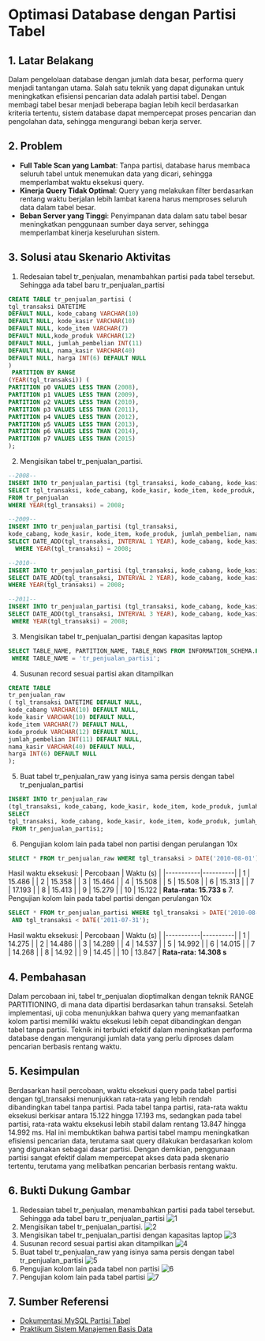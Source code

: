 # Optimasi Database dengan Partisi Tabel

## 1. Latar Belakang
Dalam pengelolaan database dengan jumlah data besar, performa query menjadi tantangan utama. Salah satu teknik yang dapat digunakan untuk meningkatkan efisiensi pencarian data adalah partisi tabel. Dengan membagi tabel besar menjadi beberapa bagian lebih kecil berdasarkan kriteria tertentu, sistem database dapat mempercepat proses pencarian dan pengolahan data, sehingga mengurangi beban kerja server.

## 2. Problem
- **Full Table Scan yang Lambat**: Tanpa partisi, database harus membaca seluruh tabel untuk menemukan data yang dicari, sehingga memperlambat waktu eksekusi query.
- **Kinerja Query Tidak Optimal**: Query yang melakukan filter berdasarkan rentang waktu berjalan lebih lambat karena harus memproses seluruh data dalam tabel besar.
- **Beban Server yang Tinggi**: Penyimpanan data dalam satu tabel besar meningkatkan penggunaan sumber daya server, sehingga memperlambat kinerja keseluruhan sistem.
  
## 3. Solusi atau Skenario Aktivitas
1. Redesaian tabel tr_penjualan, menambahkan partisi pada tabel tersebut. Sehingga ada tabel baru tr_penjualan_partisi
```sql
CREATE TABLE tr_penjualan_partisi (
tgl_transaksi DATETIME
DEFAULT NULL, kode_cabang VARCHAR(10)
DEFAULT NULL, kode_kasir VARCHAR(10)
DEFAULT NULL, kode_item VARCHAR(7)
DEFAULT NULL,kode_produk VARCHAR(12)
DEFAULT NULL, jumlah_pembelian INT(11)
DEFAULT NULL, nama_kasir VARCHAR(40)
DEFAULT NULL, harga INT(6) DEFAULT NULL
)
 PARTITION BY RANGE
(YEAR(tgl_transaksi)) (
PARTITION p0 VALUES LESS THAN (2008),
PARTITION p1 VALUES LESS THAN (2009),
PARTITION p2 VALUES LESS THAN (2010),
PARTITION p3 VALUES LESS THAN (2011),
PARTITION p4 VALUES LESS THAN (2012),
PARTITION p5 VALUES LESS THAN (2013),
PARTITION p6 VALUES LESS THAN (2014),
PARTITION p7 VALUES LESS THAN (2015)
);
```
2. Mengisikan tabel tr_penjualan_partisi.
```sql
--2008--
INSERT INTO tr_penjualan_partisi (tgl_transaksi, kode_cabang, kode_kasir, kode_item, kode_produk, jumlah_pembelian, nama_kasir, harga)
SELECT tgl_transaksi, kode_cabang, kode_kasir, kode_item, kode_produk, jumlah_pembelian, nama_kasir, harga_produk AS harga
FROM tr_penjualan
WHERE YEAR(tgl_transaksi) = 2008;

--2009--
INSERT INTO tr_penjualan_partisi (tgl_transaksi,
kode_cabang, kode_kasir, kode_item, kode_produk, jumlah_pembelian, nama_kasir, harga)
SELECT DATE_ADD(tgl_transaksi, INTERVAL 1 YEAR), kode_cabang, kode_kasir, kode_item, kode_produk, jumlah_pembelian, nama_kasir, harga_produk as harga FROM tr_penjualan
  WHERE YEAR(tgl_transaksi) = 2008;

--2010--
INSERT INTO tr_penjualan_partisi (tgl_transaksi, kode_cabang, kode_kasir, kode_item, kode_produk, jumlah_pembelian, nama_kasir, harga)
SELECT DATE_ADD(tgl_transaksi, INTERVAL 2 YEAR), kode_cabang, kode_kasir, kode_item, kode_produk, jumlah_pembelian, nama_kasir, harga_produk as harga FROM tr_penjualan
WHERE YEAR(tgl_transaksi) = 2008;

--2011--
INSERT INTO tr_penjualan_partisi (tgl_transaksi, kode_cabang, kode_kasir, kode_item, kode_produk, jumlah_pembelian, nama_kasir, harga)
SELECT DATE_ADD(tgl_transaksi, INTERVAL 3 YEAR), kode_cabang, kode_kasir, kode_item, kode_produk, jumlah_pembelian, nama_kasir, harga_produk as harga FROM tr_penjualan
 WHERE YEAR(tgl_transaksi) = 2008;
```
3. Mengisikan tabel tr_penjualan_partisi dengan kapasitas laptop
```sql
SELECT TABLE_NAME, PARTITION_NAME, TABLE_ROWS FROM INFORMATION_SCHEMA.PARTITIONS
 WHERE TABLE_NAME = 'tr_penjualan_partisi';
```
4. Susunan record sesuai partisi akan ditampilkan
```sql
CREATE TABLE
tr_penjualan_raw
( tgl_transaksi DATETIME DEFAULT NULL,
kode_cabang VARCHAR(10) DEFAULT NULL,
kode_kasir VARCHAR(10) DEFAULT NULL,
kode_item VARCHAR(7) DEFAULT NULL,
kode_produk VARCHAR(12) DEFAULT NULL,
jumlah_pembelian INT(11) DEFAULT NULL,
nama_kasir VARCHAR(40) DEFAULT NULL,
harga INT(6) DEFAULT NULL
);
```
5. Buat tabel tr_penjualan_raw yang isinya sama persis dengan tabel tr_penjualan_partisi
```sql
INSERT INTO tr_penjualan_raw
(tgl_transaksi, kode_cabang, kode_kasir, kode_item, kode_produk, jumlah_pembelian, nama_kasir, harga)
SELECT
tgl_transaksi, kode_cabang, kode_kasir, kode_item, kode_produk, jumlah_pembelian, nama_kasir, harga
 FROM tr_penjualan_partisi;
```
6. Pengujian kolom lain pada tabel non partisi dengan perulangan 10x
```sql
SELECT * FROM tr_penjualan_raw WHERE tgl_transaksi > DATE('2010-08-01') AND tgl_transaksi < DATE('2011-07-31');
```
Hasil waktu eksekusi:
| Percobaan | Waktu (s) |
|-----------|----------|
| 1         | 15.486   |
| 2         | 15.358   |
| 3         | 15.464   |
| 4         | 15.508   |
| 5         | 15.508   |
| 6         | 15.313   |
| 7         | 17.193   |
| 8         | 15.413   |
| 9         | 15.279   |
| 10        | 15.122   |
**Rata-rata: 15.733 s**
7. Pengujian kolom lain pada tabel partisi dengan perulangan 10x
```sql
SELECT * FROM tr_penjualan_partisi WHERE tgl_transaksi > DATE('2010-08-01')
 AND tgl_transaksi < DATE('2011-07-31');
```
Hasil waktu eksekusi:
| Percobaan | Waktu (s) |
|-----------|----------|
| 1         | 14.275   |
| 2         | 14.486   |
| 3         | 14.289   |
| 4         | 14.537   |
| 5         | 14.992   |
| 6         | 14.015   |
| 7         | 14.268   |
| 8         | 14.92    |
| 9         | 14.45    |
| 10        | 13.847   |
**Rata-rata: 14.308 s**

## 4. Pembahasan
Dalam percobaan ini, tabel tr_penjualan dioptimalkan dengan teknik RANGE PARTITIONING, di mana data dipartisi berdasarkan tahun transaksi. Setelah implementasi, uji coba menunjukkan bahwa query yang memanfaatkan kolom partisi memiliki waktu eksekusi lebih cepat dibandingkan dengan tabel tanpa partisi. Teknik ini terbukti efektif dalam meningkatkan performa database dengan mengurangi jumlah data yang perlu diproses dalam pencarian berbasis rentang waktu.

## 5. Kesimpulan
Berdasarkan hasil percobaan, waktu eksekusi query pada tabel partisi dengan tgl_transaksi menunjukkan rata-rata yang lebih rendah dibandingkan tabel tanpa partisi. Pada tabel tanpa partisi, rata-rata waktu eksekusi berkisar antara 15.122 hingga 17.193 ms, sedangkan pada tabel partisi, rata-rata waktu eksekusi lebih stabil dalam rentang 13.847 hingga 14.992 ms. Hal ini membuktikan bahwa partisi tabel mampu meningkatkan efisiensi pencarian data, terutama saat query dilakukan berdasarkan kolom yang digunakan sebagai dasar partisi. Dengan demikian, penggunaan partisi sangat efektif dalam mempercepat akses data pada skenario tertentu, terutama yang melibatkan pencarian berbasis rentang waktu.

## 6. Bukti Dukung Gambar
1. Redesaian tabel tr_penjualan, menambahkan partisi pada tabel tersebut. Sehingga ada tabel baru tr_penjualan_partisi
![1](https://github.com/user-attachments/assets/ce5b83a4-928c-4cea-9a5d-550dd4eba5fd)
2. Mengisikan tabel tr_penjualan_partisi.
![2](https://github.com/user-attachments/assets/4b7ab3c4-97ed-4b3f-9e89-2658d54e8af8)
3. Mengisikan tabel tr_penjualan_partisi dengan kapasitas laptop
![3](https://github.com/user-attachments/assets/3a075e41-e7e5-4698-b2f4-ffcdc99272d7)
4. Susunan record sesuai partisi akan ditampilkan
![4](https://github.com/user-attachments/assets/a7cfcc2a-13bf-4bb3-9c09-05bb66761b6d)
5. Buat tabel tr_penjualan_raw yang isinya sama persis dengan tabel tr_penjualan_partisi
![5](https://github.com/user-attachments/assets/52c77c97-8d27-49ff-ad18-f9fd92a3bca4)
6. Pengujian kolom lain pada tabel non partisi
![6](https://github.com/user-attachments/assets/3c04c99a-9381-4c0a-9dde-4f009851a659)
7. Pengujian kolom lain pada tabel partisi
![7](https://github.com/user-attachments/assets/fef07d0a-bbbd-4d2c-b324-a007b2ca1b59)

## 7. Sumber Referensi
- [Dokumentasi MySQL Partisi Tabel](https://dev.mysql.com/doc/refman/8.0/en/partitioning.html)  
- [Praktikum Sistem Manajemen Basis Data](https://drive.google.com/file/d/1owdQasYnWgnII95wxeOau5ixu9UYlGoS/view?usp=sharing)

